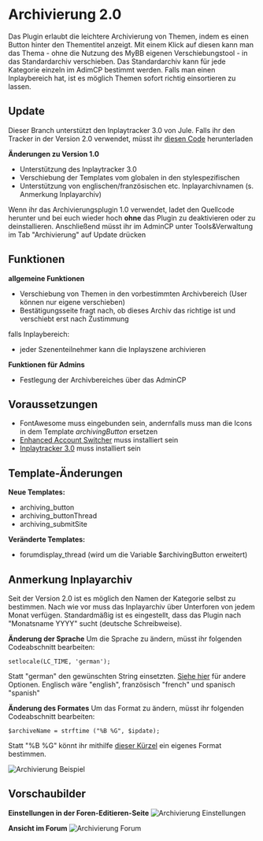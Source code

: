 # Archivierung 2.0
Das Plugin erlaubt die leichtere Archivierung von Themen, indem es einen Button hinter den Thementitel anzeigt. Mit einem Klick auf diesen kann man das Thema - ohne die Nutzung des MyBB eigenen Verschiebungstool - in das Standardarchiv verschieben. Das Standardarchiv kann für jede Kategorie einzeln im AdimCP bestimmt werden. Falls man einen Inplaybereich hat, ist es möglich Themen sofort richtig einsortieren zu lassen. 

## Update
Dieser Branch unterstützt den Inplaytracker 3.0 von Jule. Falls ihr den Tracker in der Version 2.0 verwendet, müsst ihr [diesen Code](https://github.com/aheartforspinach/Archivierung/tree/version1) herunterladen

__Änderungen zu Version 1.0__
* Unterstützung des Inplaytracker 3.0
* Verschiebung der Templates vom globalen in den stylespezifischen
* Unterstützung von englischen/französischen etc. Inplayarchivnamen (s. Anmerkung Inplayarchiv)

Wenn ihr das Archivierungsplugin 1.0 verwendet, ladet den Quellcode herunter und bei euch wieder hoch __ohne__ das Plugin zu deaktivieren oder zu deinstallieren. Anschließend müsst ihr im AdminCP unter Tools&Verwaltung im Tab "Archivierung" auf Update drücken

## Funktionen
__allgemeine Funktionen__
* Verschiebung von Themen in den vorbestimmten Archivbereich (User können nur eigene verschieben)
* Bestätigungsseite fragt nach, ob dieses Archiv das richtige ist und verschiebt erst nach Zustimmung

falls Inplaybereich:
* jeder Szenenteilnehmer kann die Inplayszene archivieren

__Funktionen für Admins__
* Festlegung der Archivbereiches über das AdminCP

## Voraussetzungen
* FontAwesome muss eingebunden sein, andernfalls muss man die Icons in dem Template _archivingButton_ ersetzen
* [Enhanced Account Switcher](http://doylecc.altervista.org/bb/downloads.php?dlid=26&cat=2) muss installiert sein 
* [Inplaytracker 3.0](https://github.com/ItsSparksFly/mybb-inplaytracker/) muss installiert sein

## Template-Änderungen
__Neue Templates:__
* archiving_button
* archiving_buttonThread
* archiving_submitSite

__Veränderte Templates:__
* forumdisplay_thread (wird um die Variable $archivingButton erweitert)

## Anmerkung Inplayarchiv
Seit der Version 2.0 ist es möglich den Namen der Kategorie selbst zu bestimmen. Nach wie vor muss das Inplayarchiv über Unterforen von jedem Monat verfügen. Standardmäßig ist es eingestellt, dass das Plugin nach "Monatsname YYYY" sucht (deutsche Schreibweise).

__Änderung der Sprache__
Um die Sprache zu ändern, müsst ihr folgenden Codeabschnitt bearbeiten:

```setlocale(LC_TIME, 'german');```

Statt "german" den gewünschten String einsetzten. [Siehe hier](https://docs.microsoft.com/en-us/previous-versions/visualstudio/visual-studio-2008/39cwe7zf(v=vs.90)?redirectedfrom=MSDN) für andere Optionen. Englisch wäre "english", französisch "french" und spanisch "spanish"

__Änderung des Formates__
Um das Format zu ändern, müsst ihr folgenden Codeabschnitt bearbeiten:

```$archiveName = strftime ("%B %G", $ipdate);```

Statt "%B %G" könnt ihr mithilfe [dieser Kürzel](https://www.php.net/manual/de/function.strftime.php) ein eigenes Format bestimmen.

![Archivierung Beispiel](https://aheartforspinach.de/upload/plugins/archiving_example.png)

## Vorschaubilder
__Einstellungen in der Foren-Editieren-Seite__
![Archivierung Einstellungen](https://aheartforspinach.de/upload/plugins/archiving_settings.png)

__Ansicht im Forum__
![Archivierung Forum](https://aheartforspinach.de/upload/plugins/archiving_forum.png)
